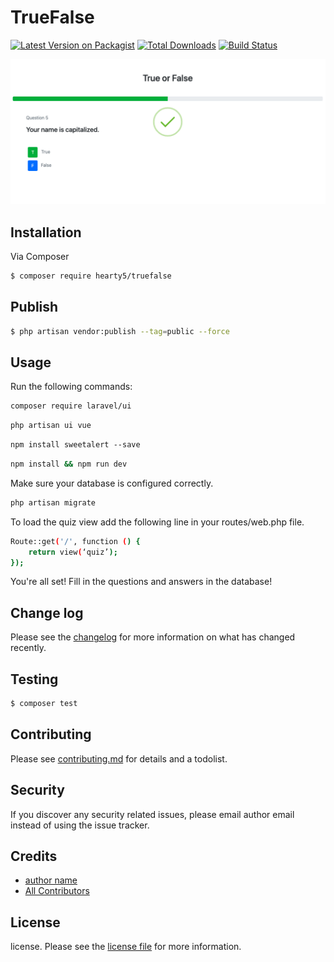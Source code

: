 # TrueFalse

[![Latest Version on Packagist][ico-version]][link-packagist]
[![Total Downloads][ico-downloads]][link-downloads]
[![Build Status][ico-travis]][link-travis]

![Quiz Example](https://github.com/hearty5/truefalse/blob/main/src/example/example.png)

## Installation

Via Composer

``` bash
$ composer require hearty5/truefalse
```
## Publish

``` bash
$ php artisan vendor:publish --tag=public --force
```
## Usage

Run the following commands:
``` bash
composer require laravel/ui
```
``` bash
php artisan ui vue
```
``` bash
npm install sweetalert --save
```
``` bash
npm install && npm run dev
```

Make sure your database is configured correctly.

``` bash
php artisan migrate
```

To load the quiz view add the following line in your routes/web.php file.

``` bash
Route::get('/', function () {
    return view(‘quiz’);
});
```
You're all set! Fill in the questions and answers in the database!

## Change log

Please see the [changelog](changelog.md) for more information on what has changed recently.

## Testing

``` bash
$ composer test
```

## Contributing

Please see [contributing.md](contributing.md) for details and a todolist.

## Security

If you discover any security related issues, please email author email instead of using the issue tracker.

## Credits

- [author name][link-author]
- [All Contributors][link-contributors]

## License

license. Please see the [license file](license.md) for more information.

[ico-version]: https://img.shields.io/packagist/v/hearty5/truefalse.svg?style=flat-square
[ico-downloads]: https://img.shields.io/packagist/dt/hearty5/truefalse.svg?style=flat-square
[ico-travis]: https://img.shields.io/travis/hearty5/truefalse/master.svg?style=flat-square
[ico-styleci]: https://styleci.io/repos/12345678/shield

[link-packagist]: https://packagist.org/packages/hearty5/truefalse
[link-downloads]: https://packagist.org/packages/hearty5/truefalse
[link-travis]: https://travis-ci.org/hearty5/truefalse
[link-styleci]: https://styleci.io/repos/12345678
[link-author]: https://github.com/hearty5
[link-contributors]: ../../contributors
